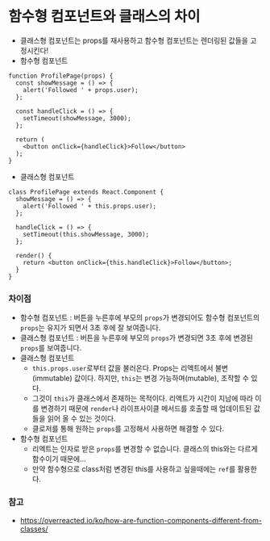 # 함수형 컴포넌트와 클래스의 차이

- 클래스형 컴포넌트는 props를 재사용하고 함수형 컴포넌트는 렌더링된 값들을 고정시킨다!
- 함수형 컴포넌트

```react
function ProfilePage(props) {
  const showMessage = () => {
    alert('Followed ' + props.user);
  };

  const handleClick = () => {
    setTimeout(showMessage, 3000);
  };

  return (
    <button onClick={handleClick}>Follow</button>
  );
}
```

- 클래스형 컴포넌트

```react
class ProfilePage extends React.Component {
  showMessage = () => {
    alert('Followed ' + this.props.user);
  };

  handleClick = () => {
    setTimeout(this.showMessage, 3000);
  };

  render() {
    return <button onClick={this.handleClick}>Follow</button>;
  }
}
```

### 차이점

- 함수형 컴포넌트 : 버튼을 누른후에 부모의 `props`가 변경되어도 함수형 컴포넌트의 `props`는 유지가 되면서 3초 후에 잘 보여줍니다.
- 클래스형 컴포넌트 : 버튼을 누른후에 부모의 `props`가 변경되면 3초 후에 변경된 `props`를 보여줍니다.
- 클래스형 컴포넌트
  - `this.props.user`로부터 값을 불러온다. Props는 리액트에서 불변(immutable) 값이다. 하지만, `this`는 변경 가능하며(mutable), 조작할 수 있다.
  - 그것이 `this`가 클래스에서 존재하는 목적이다. 리액트가 시간이 지남에 따라 이를 변경하기 때문에 `render`나 라이프사이클 메서드를 호출할 때 업데이트된 값들을 읽어 올 수 있는 것이다.
  - 클로저를 통해 원하는 `props`를 고정해서 사용하면 해결할 수 있다.
- 함수형 컴포넌트
  - 리엑트는 인자로 받은 `props`를 변경할 수 없습니다. 클래스의 this와는 다르게 함수이기 때문에...
  - 만약 함수형으로 class처럼 변경된 this를 사용하고 싶을때에는 `ref`를 활용한다.



### 참고

- https://overreacted.io/ko/how-are-function-components-different-from-classes/